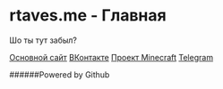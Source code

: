 # rtaves.me - Главная

Шо ты тут забыл?

[Основной сайт](https://rainbowtaves.ru)
[ВКонтакте](https://vk.com/nekozashkvar)
[Проект Minecraft](https://hardmc.ru)
[Telegram](https://t.me/rainbowtaves)

######Powered by Github
